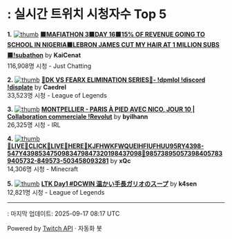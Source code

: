# : 실시간 트위치 시청자수 Top 5

**1.** [![thumb](https://static-cdn.jtvnw.net/previews-ttv/live_user_kaicenat-320x180.jpg)](https://twitch.tv/KaiCenat)
**[🟪MAFIATHON 3🟪DAY 16🟪15% OF REVENUE GOING TO SCHOOL IN NIGERIA🟪LEBRON JAMES CUT MY HAIR AT 1 MILLION SUBS🟪!subathon](https://twitch.tv/KaiCenat)** by **KaiCenat**<br>116,908명 시청  - Just Chatting

**2.** [![thumb](https://static-cdn.jtvnw.net/previews-ttv/live_user_caedrel-320x180.jpg)](https://twitch.tv/Caedrel)
**[🔴DK VS FEARX ELIMINATION SERIES🔴-  !dpmlol !discord !displate](https://twitch.tv/Caedrel)** by **Caedrel**<br>33,523명 시청  - League of Legends

**3.** [![thumb](https://static-cdn.jtvnw.net/previews-ttv/live_user_byilhann-320x180.jpg)](https://twitch.tv/byilhann)
**[MONTPELLIER - PARIS À PIED AVEC NICO, JOUR 10 | Collaboration commerciale !Revolut](https://twitch.tv/byilhann)** by **byilhann**<br>26,325명 시청  - IRL

**4.** [![thumb](https://static-cdn.jtvnw.net/previews-ttv/live_user_xqc-320x180.jpg)](https://twitch.tv/xQc)
**[💢LIVE💢CLICK💢LIVE💢HERE💢KJFHWKFWQUEIHFIUFHUU95RY4398-547Y4398534750983479847320198437098💢985738950573984057839405732-849573-503458093281](https://twitch.tv/xQc)** by **xQc**<br>14,306명 시청  - Minecraft

**5.** [![thumb](https://static-cdn.jtvnw.net/previews-ttv/live_user_k4sen-320x180.jpg)](https://twitch.tv/k4sen)
**[LTK Day1 #DCWIN 温かい手長ガリオのスープ](https://twitch.tv/k4sen)** by **k4sen**<br>12,821명 시청  - League of Legends


---
: 마지막 업데이트: 2025-09-17 08:17 UTC

Powered by [Twitch API](https://dev.twitch.tv/docs/api/reference) · 자동화 봇